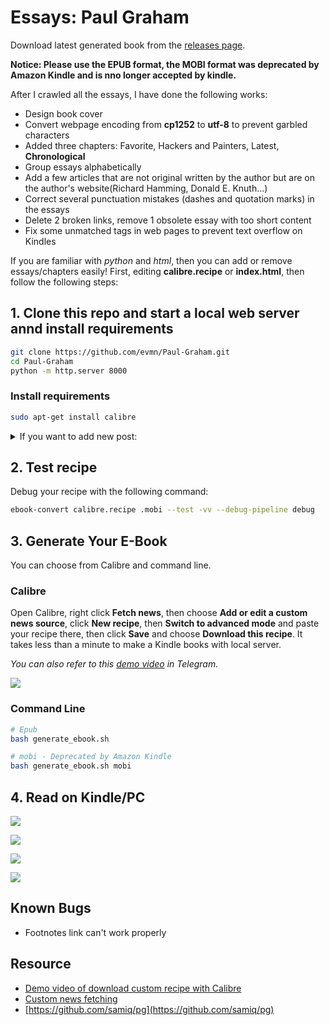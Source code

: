 # Essays: Paul Graham

Download latest generated book from the [releases page](https://github.com/chreniuc/Paul-Graham/releases).

**Notice: Please use the EPUB format, the MOBI format was deprecated by Amazon Kindle and is nno longer accepted by kindle.**

After I crawled all the essays, I have done the following works:

 - Design book cover
 - Convert webpage encoding from **cp1252** to **utf-8** to prevent garbled characters
 - Added three chapters: Favorite, Hackers and Painters, Latest, **Chronological**
 - Group essays alphabetically
 - Add a few articles that are not original written by the author but are on the author's website(Richard Hamming, Donald E. Knuth...)
 - Correct several punctuation mistakes (dashes and quotation marks) in the essays
 - Delete 2 broken links, remove 1 obsolete essay with too short content
 - Fix some unmatched tags in web pages to prevent text overflow on Kindles

If you are familiar with *python* and *html*, then you can add or remove essays/chapters easily! First, editing **calibre.recipe** or **index.html**, then follow the following steps:

## 1. Clone this repo and start a local web server annd install requirements

```sh
git clone https://github.com/evmn/Paul-Graham.git
cd Paul-Graham
python -m http.server 8000
```

### Install requirements

```bash
sudo apt-get install calibre
```


<details>
<summary>If you want to add new post:</summary>
First save that html page as `in.html`, then convert encode from `windows-1252` to `utf-8`

```sh
iconv -f windows-1252 -t utf-8 in.html -o out.html
```

Put the `out.html` to `www.paulgraham.com/` folder, and add new entry in `index.html`:

```html
<tr valign=top><td width=435><a href="out.html">Title of New Post</a><br>g</td></tr>
```
</details>

## 2. Test recipe

Debug your recipe with the following command:

```sh
ebook-convert calibre.recipe .mobi --test -vv --debug-pipeline debug
```

## 3. Generate Your E-Book

You can choose from Calibre and command line.

### Calibre

Open Calibre, right click **Fetch news**, then choose **Add or edit a custom news source**, click **New recipe**, then **Switch to advanced mode** and paste your recipe there, then click **Save** and choose **Download this recipe**. It takes less than a minute to make a Kindle books with local server.

*You can also refer to this [demo video](https://t.me/master_thyself/293) in Telegram.*

![](images/speed.jpg)

### Command Line

```sh
# Epub
bash generate_ebook.sh

# mobi - Deprecated by Amazon Kindle
bash generate_ebook.sh mobi
```

## 4. Read on Kindle/PC

![](images/screanshot_1.png)

![](images/screanshot_2.png)

![](images/screenshot_3.jpg)

![](images/unlearn.jpg)

## Known Bugs

 - Footnotes link can't work properly

## Resource

 - [Demo video of download custom recipe with Calibre](https://t.me/master_thyself/293)
 - [Custom news fetching](https://blog.calibre-ebook.com/custom-news-fetching/)
 - [https://github.com/samiq/pg](https://github.com/samiq/pg)
